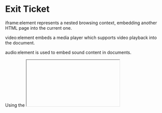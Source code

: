 # Exit Ticket

iframe:element represents a nested browsing context, embedding another HTML page into the current one.

video:element embeds a media player which supports video playback into the document.

audio:element is used to embed sound content in documents.

Using the <iframe> element requires copying an embeded link from a page and inserting that embeded iframe link inside the HTML iframe element.